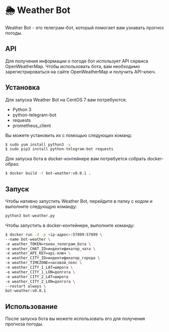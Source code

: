 # :sun_behind_rain_cloud: Weather Bot

Weather Bot - это телеграм-бот, который помогает вам узнавать прогноз погоды.

## API

Для получения информации о погоде бот использует API сервиса OpenWeatherMap. Чтобы использовать бота, вам необходимо зарегистрироваться на сайте OpenWeatherMap и получить API-ключ.

## Установка

Для запуска Weather Bot на CentOS 7 вам потребуются:

- Python 3
- python-telegram-bot
- requests
- prometheus_client

Вы можете установить их с помощью следующих команд:

```bash
$ sudo yum install python3 -y
$ sudo pip3 install python-telegram-bot requests
```

Для запуска бота в docker-контейнере вам потребуется собрать docker-образ:
```bash
$ docker build -t bot-weather:v0.0.1 .
``` 

## Запуск

Чтобы нативно запустить Weather Bot, перейдите в папку с кодом и выполните следующую команду:

```bash
python3 bot-weather.py
```

Чтобы запустить в docker-контейнере, выполните команду:

```bash
$ docker run -d -p <ip-адрес>:57899:57899 \
--name bot-weather \
-e weather_TOKEN=токен_телеграм_бота \
-e weather_CHAT_ID=индентификатор_чата \
-e weather_API_KEY=api-ключ \
-e weather_CITY_ID=индентификатор_города \
-e weather_TIMEZONE=часовой_пояс \
-e weather_CITY_1_LAT=широта \
-e weather_CITY_1_LON=долгота \
-e weather_CITY_2_LAT=широта
-e weather_CITY_2_LON=долгота \
--restart always \
bot-weather:v0.0.1
```

## Использование

После запуска бота вы можете использовать его для получения прогноза погоды. 
